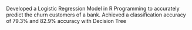 Developed a Logistic Regression Model in R Programming to accurately predict the churn customers of a bank.
Achieved a classification accuracy of 79.3% and 82.9% accuracy with Decision Tree
